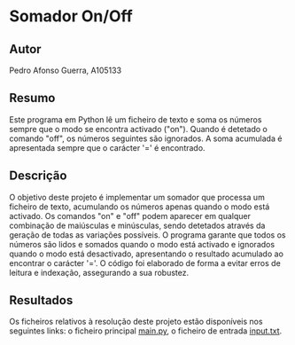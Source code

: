 # Somador On/Off

## Autor

Pedro Afonso Guerra, A105133

## Resumo

Este programa em Python lê um ficheiro de texto e soma os números sempre que o modo se encontra activado ("on"). Quando é detetado o comando "off", os números seguintes são ignorados. A soma acumulada é apresentada sempre que o carácter '=' é encontrado.

## Descrição

O objetivo deste projeto é implementar um somador que processa um ficheiro de texto, acumulando os números apenas quando o modo está activado. Os comandos "on" e "off" podem aparecer em qualquer combinação de maiúsculas e minúsculas, sendo detetados através da geração de todas as variações possíveis. O programa garante que todos os números são lidos e somados quando o modo está activado e ignorados quando o modo está desactivado, apresentando o resultado acumulado ao encontrar o carácter '='. O código foi elaborado de forma a evitar erros de leitura e indexação, assegurando a sua robustez.

## Resultados

Os ficheiros relativos à resolução deste projeto estão disponíveis nos seguintes links: o ficheiro principal [main.py](https://github.com/Rhoundy/PL2025-A105133/blob/main/TPC1/sum_on_off.py), o ficheiro de entrada [input.txt](https://github.com/Rhoundy/PL2025-A105133/blob/main/TPC1/input.txt).
